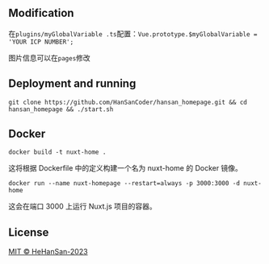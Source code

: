 ## Modification
在`plugins/myGlobalVariable .ts`配置：`Vue.prototype.$myGlobalVariable = 'YOUR ICP NUMBER';`

图片信息可以在`pages`修改

## Deployment and running

`git clone https://github.com/HanSanCoder/hansan_homepage.git && cd hansan_homepage && ./start.sh`

## Docker
`docker build -t nuxt-home .`

这将根据 Dockerfile 中的定义构建一个名为 nuxt-home 的 Docker 镜像。

`docker run --name nuxt-homepage --restart=always -p 3000:3000 -d nuxt-home`

这会在端口 3000 上运行 Nuxt.js 项目的容器。
## License
[MIT © HeHanSan-2023](./LICENSE)
